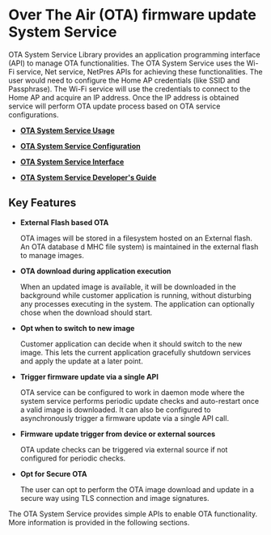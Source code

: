 # Over The Air \(OTA\) firmware update System Service

OTA System Service Library provides an application programming interface \(API\) to manage OTA functionalities. The OTA System Service uses the Wi-Fi service, Net service, NetPres APIs for achieving these functionalities. The user would need to configure the Home AP credentials \(like SSID and Passphrase\). The Wi-Fi service will use the credentials to connect to the Home AP and acquire an IP address. Once the IP address is obtained service will perform OTA update process based on OTA service configurations.

-   **[OTA System Service Usage](GUID-E13DC21B-3F94-455C-8DB3-48F8F7163844.md)**  

-   **[OTA System Service Configuration](GUID-44230E49-6079-4901-9D7C-F71412C3B9EA.md)**  

-   **[OTA System Service Interface](GUID-F8A21576-2DFD-406F-9736-CEFDE7AD5207.md)**  

-   **[OTA System Service Developer's Guide](GUID-C340E1A4-6E08-4399-8480-E07BA98EDFB2.md)**  


## Key Features

-   **External Flash based OTA**

    OTA images will be stored in a filesystem hosted on an External flash.<br />An OTA database d MHC file system\) is maintained in the external flash to manage images.

-   **OTA download during application execution**

    When an updated image is available, it will be downloaded in the background while customer application is running, without disturbing any processes executing in the system. The application can optionally chose when the download should start.

-   **Opt when to switch to new image**

    Customer application can decide when it should switch to the new image. This lets the current application gracefully shutdown services and apply the update at a later point.

-   **Trigger firmware update via a single API**

    OTA service can be configured to work in daemon mode where the system service performs periodic update checks and auto-restart once a valid image is downloaded. It can also be configured to asynchronously trigger a firmware update via a single API call.

-   **Firmware update trigger from device or external sources**

    OTA update checks can be triggered via external source if not configured for periodic checks.

-   **Opt for Secure OTA**

    The user can opt to perform the OTA image download and update in a secure way using TLS connection and image signatures.


The OTA System Service provides simple APIs to enable OTA functionality. More information is provided in the following sections.

